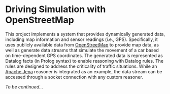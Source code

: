 # Driving Simulation with OpenStreetMap

This project implements a system that provides dynamically generated data, including map information and sensor readings (i.e., GPS). Specifically, it uses publicly available data from [OpenStreetMap](https://www.openstreetmap.org/) to provide map data, as well as generate data streams that simulate the movement of a car based on time-dependent GPS coordinates. The generated data is represented as Datalog facts (in Prolog syntax) to enable reasoning with Datalog rules. The rules are designed to address the criticality of traffic situations. While an [Apache Jena](https://jena.apache.org/) reasoner is integrated as an example, the data stream can be accessed through a socket connection with any custom reasoner.

*To be continued…*

